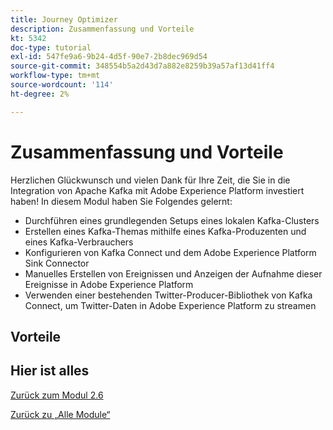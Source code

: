 ```yaml
---
title: Journey Optimizer
description: Zusammenfassung und Vorteile
kt: 5342
doc-type: tutorial
exl-id: 547fe9a6-9b24-4d5f-90e7-2b8dec969d54
source-git-commit: 348554b5a2d43d7a882e8259b39a57af13d41ff4
workflow-type: tm+mt
source-wordcount: '114'
ht-degree: 2%

---
```


# Zusammenfassung und Vorteile

Herzlichen Glückwunsch und vielen Dank für Ihre Zeit, die Sie in die Integration von Apache Kafka mit Adobe Experience Platform investiert haben!
In diesem Modul haben Sie Folgendes gelernt:

- Durchführen eines grundlegenden Setups eines lokalen Kafka-Clusters
- Erstellen eines Kafka-Themas mithilfe eines Kafka-Produzenten und eines Kafka-Verbrauchers
- Konfigurieren von Kafka Connect und dem Adobe Experience Platform Sink Connector
- Manuelles Erstellen von Ereignissen und Anzeigen der Aufnahme dieser Ereignisse in Adobe Experience Platform
- Verwenden einer bestehenden Twitter-Producer-Bibliothek von Kafka Connect, um Twitter-Daten in Adobe Experience Platform zu streamen

## Vorteile

## Hier ist alles

[Zurück zum Modul 2.6](./aep-apache-kafka.md)

[Zurück zu „Alle Module“](../../../overview.md)
